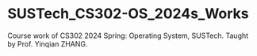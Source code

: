 # SUSTech_CS302-OS_2024s_Works
 Course work of CS302 2024 Spring: Operating System, SUSTech. Taught by Prof. Yinqian ZHANG.
